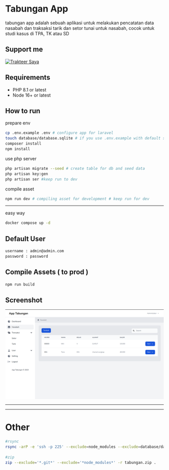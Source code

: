 # Tabungan App

tabungan app adalah sebuah aplikasi untuk melakukan pencatatan data nasabah dan traksaksi tarik dan setor tunai untuk nasabah, cocok untuk studi kasus di TPA, TK atau SD

## Support me

<a href="https://trakteer.id/ajikamaludin" target="_blank"><img id="wse-buttons-preview" src="https://cdn.trakteer.id/images/embed/trbtn-blue-2.png" height="40" style="border:0px;height:40px;" alt="Trakteer Saya"></a>

## Requirements

-   PHP 8.1 or latest
-   Node 16+ or latest

## How to run

prepare env

```bash
cp .env.example .env # configure app for laravel
touch database/database.sqlite # if you use .env.example with default sqlite database
composer install
npm install
```

use php server

```bash
php artisan migrate --seed # create table for db and seed data
php artisan key:gen
php artisan ser #keep run to dev
```

compile asset

```bash
npm run dev # compiling asset for development # keep run for dev
```

<hr/>

easy way

```bash
docker compose up -d
```

## Default User

```bash
username : admin@admin.com
password : password
```

## Compile Assets ( to prod )

```bash
npm run build
```

## Screenshot

![](screenshot1.png?raw=true)

<hr/>
<hr/>

# Other

```bash
#rsync
rsync -arP -e 'ssh -p 225' --exclude=node_modules --exclude=database/database.sqlite --exclude=.git --exclude=.env --exclude=public/hot . arm@ajikamaludin.id:/home/arm/projects/www/tabungan

#zip
zip --exclude='*.git*' --exclude='*node_modules*' -r tabungan.zip .
```
